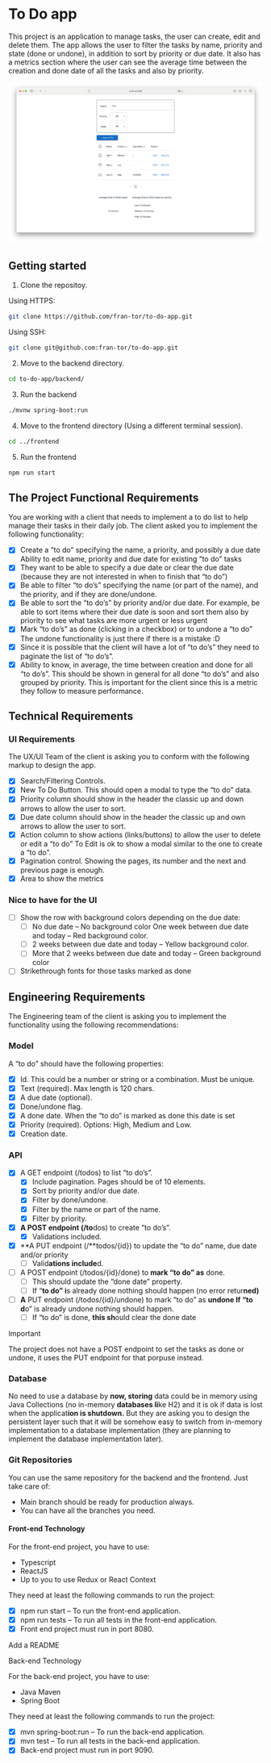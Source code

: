 # To Do app

This project is an application to manage tasks, the user can create, edit and delete them. The app allows the user to filter the tasks by name, priority and state (done or undone), in addition to sort by priority or due date. It also has a metrics section where the user can see the average time between the creation and done date of all the tasks and also by priority.

![Screenshot](/assets/Screenshot.png)

## Getting started

1. Clone the repositoy.

Using HTTPS:

```bash
git clone https://github.com/fran-tor/to-do-app.git
```

Using SSH:

```bash
git clone git@github.com:fran-tor/to-do-app.git
```

2. Move to the backend directory.

```bash
cd to-do-app/backend/
```

3. Run the backend

```bash
./mvnw spring-boot:run
```

4. Move to the frontend directory (Using a different terminal session).

```bash
cd ../frontend
```

5. Run the frontend

```bash
npm run start
```

## The Project Functional Requirements

You are working with a client that needs to implement a to do list to help manage their tasks in their daily job. The client asked you to implement the following functionality:

- [x] Create a “to do” specifying the name, a priority, and possibly a due date Ability to edit name, priority and due date for existing “to do” tasks 
- [x] They want to be able to specify a due date or clear the due date (because they are not interested in when to finish that “to do”) 
- [x] Be able to filter “to do’s” specifying the name (or part of the name), and the priority, and if they are done/undone.
- [x] Be able to sort the “to do’s” by priority and/or due date. For example, be able to sort items where their due date is soon and sort them also by priority to see what tasks are more urgent or less urgent 
- [x] Mark “to do’s” as done (clicking in a checkbox) or to undone a “to do” The undone functionality is just there if there is a mistake :D 
- [x] Since it is possible that the client will have a lot of “to do’s” they need to paginate the list of “to do’s”.
- [x] Ability to know, in average, the time between creation and done for all “to do’s”. This should be shown in general for all done “to do’s” and also grouped by priority. This is important for the client since this is a metric they follow to measure performance. 

## Technical Requirements

### UI Requirements

The UX/UI Team of the client is asking you to conform with the following markup to design the app.

- [x] Search/Filtering Controls.
- [x] New To Do Button. This should open a modal to type the “to do” data.
- [x] Priority column should show in the header the classic up and down arrows to allow the user to sort.
- [x] Due date column should show in the header the classic up and own arrows to allow the user to sort.
- [x] Action column to show actions (links/buttons) to allow the user to delete or edit a “to do” To Edit is ok to show a modal similar to the one to create a “to do”.
- [x] Pagination control. Showing the pages, its number and the next and previous page is enough. 
- [x] Area to show the metrics 

### Nice to have for the UI

- [ ] Show the row with background colors depending on the due date:
	- [ ] No due date – No background color One week between due date and today – Red background color.
	- [ ] 2 weeks between due date and today – Yellow background color.
	- [ ] More that 2 weeks between due date and today – Green background color 
- [ ] Strikethrough fonts for those tasks marked as done 

## Engineering Requirements

The Engineering team of the client is asking you to implement the functionality using the following recommendations:

### Model

A “to do” should have the following properties:

- [x] Id. This could be a number or string or a combination. Must be unique. 
- [x] Text (required). Max length is 120 chars.
- [x] A due date (optional). 
- [x] Done/undone flag.
- [x] A done date. When the “to do” is marked as done this date is set 
- [x] Priority (required). Options: High, Medium and Low.
- [x] Creation date. 

### API

- [x] A GET endpoint (/todos) to list “to do’s”.
	- [x] Include pagination. Pages should be of 10 elements.
	- [x] Sort by priority and/or due date.
	- [x] Filter by done/undone.
	- [x] Filter by the name or part of the name.
	- [x] Filter by priority.
- [x] **A POST endpoint (/to**dos) to create “to do’s”.
	- [x] Validations included.
- [x] **A PUT endpoint (/**todos/{id}) to update the “to do” name, due date and/or priority 
	- [ ] Valid**ations include**d.
- [ ] A POST endpoint (/todos/{id}/done) to **mark “to do” as** done.
	- [ ] This should update the “done date” property.
	- [ ] If “**to do” i**s already done nothing should happen (no error retur**ned)** 
- [ ] **A** PUT endpoint (/todos/{id}/undone) to mark “to do” as **undone If “to d**o” is already undone nothing should happen.
	- [ ] If “to do” is done, **this sh**ould clear the done date

> [!IMPORTANT]  
> The project does not have a POST endpoint to set the tasks as done or undone, it uses the PUT endpoint for that porpuse instead.

### Database

No need to use a database by **now, storing** data could be in memory using Java Collections (no in-memory **databases li**ke H2) and it is ok if data is lost when the applicat**ion is shutdown.** But they are asking you to design the persistent layer such that it will be somehow easy to switch from in-memory implementation to a database implementation (they are planning to implement the database implementation later).

### Git Repositories

You can use the same repository for the backend and the frontend. Just take care of: 

- Main branch should be ready for production always.
- You can have all the branches you need. 

#### Front-end Technology

For the front-end project, you have to use:

- Typescript 
- ReactJS
- Up to you to use Redux or React Context 

They need at least the following commands to run the project:

- [x] npm run start – To run the front-end application.
- [x] npm run tests – To run all tests in the front-end application.
- [x] Front end project must run in port 8080.

Add a README

Back-end Technology

For the back-end project, you have to use:

-  Java Maven
-  Spring Boot 

They need at least the following commands to run the project:

- [x] mvn spring-boot:run – To run the back-end application.
- [x] mvn test – To run all tests in the back-end application.
- [x] Back-end project must run in port 9090.

